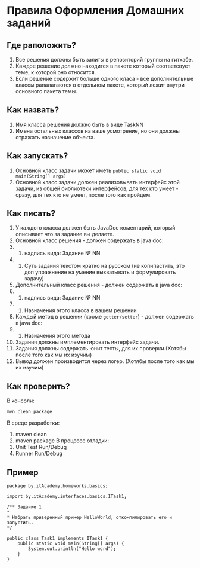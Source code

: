 # Правила Оформления Домашних заданий
## Где раположить?
1. Все решения должны быть залиты в репозиторий группы на гитхабе.
1. Каждое решение должно находится в пакете который соответсвует теме, к которой оно относится.
1. Если решение содержит больше одного класа - все дополнительные классы рапалагаются в отдельном пакете, который лежит внутри основного пакета темы.

## Как назвать?
1. Имя класса решения должно быть в виде TaskNN
1. Имена остальных классов на ваше усмотрение, но они должны отражать назначение объекта.

## Как запускать?
1. Основной класс задачи может иметь `public static void main(String[] args)`
1. Основной класс задачи должен реализовывать интерфейс этой задачи, из общей библиотеки интерфейсов, для тех кто умеет - сразу, для тех кто не умеет, после того как пройдем.

## Как писать?
1. У каждого класса должен быть JavaDoc коментарий, который описывает что за задание вы делаете.
1. Основной класс решения - должен содержать в java doc:
1. 1. надпись вида: Задание № NN
1. 1. Суть задания текстом кратко на русском (не копипастить, это доп упражнение на умение выхватывать и формулировать задачу)
1. Дополнительный класс решения - должен содержать в java doc:
1. 1. надпись вида: Задание № NN
1. 1. Назначения этого класса в вашем решении
1. Каждый метод в решении (кроме `getter/setter`) - должен содержать в java doc:
1. 1. Назначения этого метода
1. Задания должны имплементировать интерфейс задачи.
1. Задания должны содержать юнит тесты, для их проверки.(Хотябы после того как мы их изучим)
1. Вывод должен производится через логер. (Хотябы после того как мы их изучим)

## Как проверить?
В консоли:
```
mvn clean package
```
В среде разработки:
1. maven clean
1. maven package
   В процессе отладки:
1. Unit Test Run/Debug
1. Runner Run/Debug

## Пример
```
package by.itAcademy.homeworks.basics;

import by.itAcademy.interfaces.basics.ITask1;

/** Задание 1
* 
* Набрать приведенный пример HelloWorld, откомпилировать его и запустить.
*/

public class Task1 implements ITask1 {
    public static void main(String[] args) {
        System.out.println("Hello word");
    }
}


```

